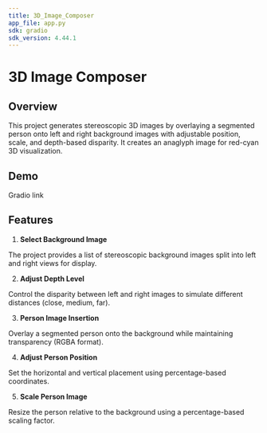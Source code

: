 ```yaml
---
title: 3D_Image_Composer
app_file: app.py
sdk: gradio
sdk_version: 4.44.1
---
```

# 3D Image Composer

## Overview
This project generates stereoscopic 3D images by overlaying a segmented person onto left and right background images with adjustable position, scale, and depth-based disparity. It creates an anaglyph image for red-cyan 3D visualization.

## Demo
Gradio link

## Features
1. **Select Background Image**

The project provides a list of stereoscopic background images split into left and right views for display.

2. **Adjust Depth Level**

Control the disparity between left and right images to simulate different distances (close, medium, far).

3. **Person Image Insertion**

Overlay a segmented person onto the background while maintaining transparency (RGBA format).

4. **Adjust Person Position**

Set the horizontal and vertical placement using percentage-based coordinates.

5. **Scale Person Image**

Resize the person relative to the background using a percentage-based scaling factor.